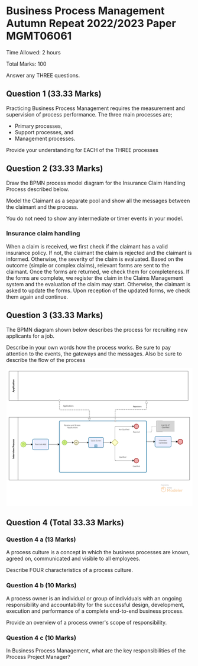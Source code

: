
# Business Process Management Autumn Repeat 2022/2023 Paper MGMT06061

Time Allowed: 2 hours

Total Marks: 100

Answer any THREE questions.

## Question 1 (33.33 Marks)

Practicing Business Process Management requires the measurement and supervision of process performance. The three main processes are;

- Primary processes,
- Support processes, and
- Management processes.

Provide your understanding for EACH of the THREE processes

## Question 2 (33.33 Marks)

Draw the BPMN process model diagram for the Insurance Claim Handling Process described below.

Model the Claimant as a separate pool and show all the messages between the claimant and the process.

You do not need to show any intermediate or timer events in your model.

### Insurance claim handling

When a claim is received, we first check if the claimant has a valid insurance policy. If not, the claimant the claim is rejected and the claimant is informed. Otherwise, the severity of the claim is evaluated. Based on the outcome (simple or complex claims), relevant forms are sent to the claimant. Once the forms are returned, we check them for completeness. If the forms are complete, we register the claim in the Claims Management system and the evaluation of the claim may start. Otherwise, the claimant is asked to update the forms. Upon reception of the updated forms, we check them again and continue.

## Question 3 (33.33 Marks)

The BPMN diagram shown below describes the process for recruiting new applicants for a job.

Describe in your own words how the process works. Be sure to pay attention to the events, the gateways and the messages. Also be sure to describe the flow of the process

![Question 3](images/business-process-2023-repeat-q3.png)

## Question 4 (Total 33.33 Marks)

### Question 4 a (13 Marks)

A process culture is a concept in which the business processes are known, agreed on, communicated and visible to all employees.

Describe FOUR characteristics of a process culture.

### Question 4 b (10 Marks)

A process owner is an individual or group of individuals with an ongoing responsibility and accountability for the successful design, development, execution and performance of a complete end-to-end business process.

Provide an overview of a process owner's scope of responsibility.

### Question 4 c (10 Marks)

In Business Process Management, what are the key responsibilities of the Process Project Manager?
